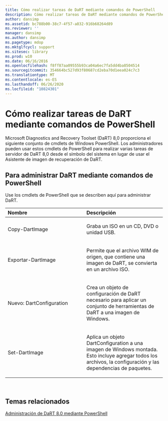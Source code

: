 ```yaml
---
title: Cómo realizar tareas de DaRT mediante comandos de PowerShell
description: Cómo realizar tareas de DaRT mediante comandos de PowerShell
author: dansimp
ms.assetid: bc788b00-38c7-4f57-a832-916b68264d89
ms.reviewer: ''
manager: dansimp
ms.author: dansimp
ms.pagetype: mdop
ms.mktglfcycl: support
ms.sitesec: library
ms.prod: w10
ms.date: 06/16/2016
ms.openlocfilehash: f8ff87aa09555b93ca04a6ec7fa5dd4ba8504514
ms.sourcegitcommit: 354664bc527d93f80687cd2eba70d1eea024c7c3
ms.translationtype: MT
ms.contentlocale: es-ES
ms.lasthandoff: 06/26/2020
ms.locfileid: "10824301"
---
```

# Cómo realizar tareas de DaRT mediante comandos de PowerShell


Microsoft Diagnostics and Recovery Toolset (DaRT) 8,0 proporciona el siguiente conjunto de cmdlets de Windows PowerShell. Los administradores pueden usar estos cmdlets de PowerShell para realizar varias tareas de servidor de DaRT 8,0 desde el símbolo del sistema en lugar de usar el Asistente de imagen de recuperación de DaRT.

## Para administrar DaRT mediante comandos de PowerShell


Use los cmdlets de PowerShell que se describen aquí para administrar DaRT.

<table>
<colgroup>
<col width="50%" />
<col width="50%" />
</colgroup>
<thead>
<tr class="header">
<th align="left">Nombre</th>
<th align="left">Descripción</th>
</tr>
</thead>
<tbody>
<tr class="odd">
<td align="left"><p>Copy-DartImage</p></td>
<td align="left"><p>Graba un ISO en un CD, DVD o unidad USB.</p></td>
</tr>
<tr class="even">
<td align="left"><p>Exportar-DartImage</p></td>
<td align="left"><p>Permite que el archivo WIM de origen, que contiene una imagen de DaRT, se convierta en un archivo ISO.</p></td>
</tr>
<tr class="odd">
<td align="left"><p>Nuevo: DartConfiguration</p></td>
<td align="left"><p>Crea un objeto de configuración de DaRT necesario para aplicar un conjunto de herramientas de DaRT a una imagen de Windows.</p></td>
</tr>
<tr class="even">
<td align="left"><p>Set-DartImage</p></td>
<td align="left"><p>Aplica un objeto DartConfiguration a una imagen de Windows montada. Esto incluye agregar todos los archivos, la configuración y las dependencias de paquetes.</p></td>
</tr>
</tbody>
</table>

 

## Temas relacionados


[Administración de DaRT 8.0 mediante PowerShell](administering-dart-80-using-powershell-dart-8.md)

 

 





